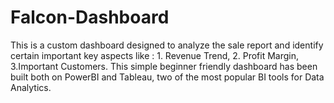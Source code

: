 # Falcon-Dashboard
This is a custom dashboard designed to analyze the sale report and identify certain important key aspects like : 1. Revenue Trend, 2. Profit Margin, 3.Important Customers. This simple beginner friendly dashboard has been built both on PowerBI and Tableau, two of the most popular BI tools for Data Analytics.
